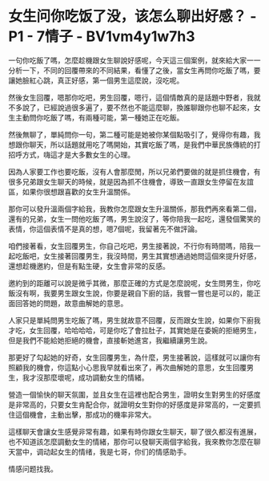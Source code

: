 # 女生问你吃饭了没，该怎么聊出好感？ - P1 - 7情子 - BV1vm4y1w7h3

一句你吃飯了嗎，怎麼趁機跟女生聊說好感呢，今天這三個案例，就來給大家一一分析一下，不同的回覆帶來的不同結果，看懂了之後，當女生再問你吃飯了嗎，要讓她臉紅心跳，真正好感，第一個男生這麼說，沒吃呢。

然後女生回覆，嗯那你吃吧，男生回覆，嗯行，這個情敵真的是話題中野者，我就不多說了，已經說過很多遍了，要不然也不能這麼聊，換誰聊跟你也聊不起來，女生主動問你吃飯了嗎，有兩種可能，第一種她正在吃飯。

然後無聊了，單純問你一句，第二種可能是她被你某個點吸引了，覺得你有趣，我想跟你聊天，所以話題就用吃了嗎開始，其實吃飯了嗎，是我們中華民族傳統的打招呼方式，嗨這才是大多數女生的心理。

因為人家要工作也要吃飯，沒有人會那麼閒，所以兄弟們要做的就是抓住機會，有很多兄弟跟女生聊天的時候，就是因為抓不住機會，導致一直跟女生停留在友誼區，如果你很想跟喜歡的女生升溫關係。

那你可以發升溫兩個字給我，我教你怎麼跟女生升溫關係，那我們再來看第二個，還有的兄弟，女生一問他吃飯了嗎，男生說沒了，等你陪我一起吃，還發個驚笑的表情，你這個表情不是真的想，嗯7個呢，我留著先不做評論。

咱們接著看，女生回覆男生，你自己吃吧，男生接著說，不行你有時間嗎，陪我一起吃飯吧，女生接著回覆男生，我沒時間，男生其實想通過她問這個來提升好感，還想趁機邀約，但是有點生硬，女生會非常的反感。

邀約到的距離可以說是微乎其微，那麼正確的方式是怎麼說呢，女生問男生，你吃飯沒有啊，我要男生跟女生說，你要是親自下廚的話，我嘗一嘗也是可以的，能正面回答她的問題，故意曲解她的意思。

人家只是單純問男生吃飯了嗎，男生就故意不回覆，反而跟女生說，如果你下廚我才吃，女生回覆，哈哈哈哈，可是你吃了會拉肚子，其實她是在委婉的拒絕男生，但是我們不能給她拒絕的機會，直接斬她進宮，我繼續讓男生說。

那更好了勾起她的好奇，女生回覆男生，為什麼，男生接著說，這樣就可以讓你有照顧我的機會，你這點小心思我早就看出來了，再次曲解她的意思，女生回覆男生，我才沒那麼壞呢，成功調動女生的情緒。

營造一個愉快的聊天氛圍，並且女生在這裡也配合男生，證明女生對男生的好感度是非常高的，只要女生肯配合你，就證明女生對你的好感度是非常高的，一定要抓住這個機會，主動出擊，那成功的機率非常大。

這樣聊天會讓女生感覺非常有趣，如果有時你跟女生聊天，聊了很久都沒有進展，也不知道該怎麼調動女生的情緒，那你可以發聊天兩個字給我，我來教你怎麼在聊天當中，调动起女生的情绪，我是七哥，你们的情感助手。

情感问题找我。
